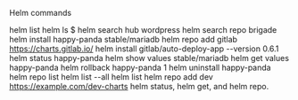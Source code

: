 Helm commands

helm list
helm ls
$ helm search hub wordpress
helm search repo brigade
helm install happy-panda stable/mariadb
helm repo add gitlab https://charts.gitlab.io/
helm install gitlab/auto-deploy-app --version 0.6.1
helm status happy-panda
helm show values stable/mariadb
helm get values happy-panda
helm rollback happy-panda 1
helm uninstall happy-panda
helm repo list
helm list --all
helm list
helm repo add dev https://example.com/dev-charts
helm status, helm get, and helm repo.
